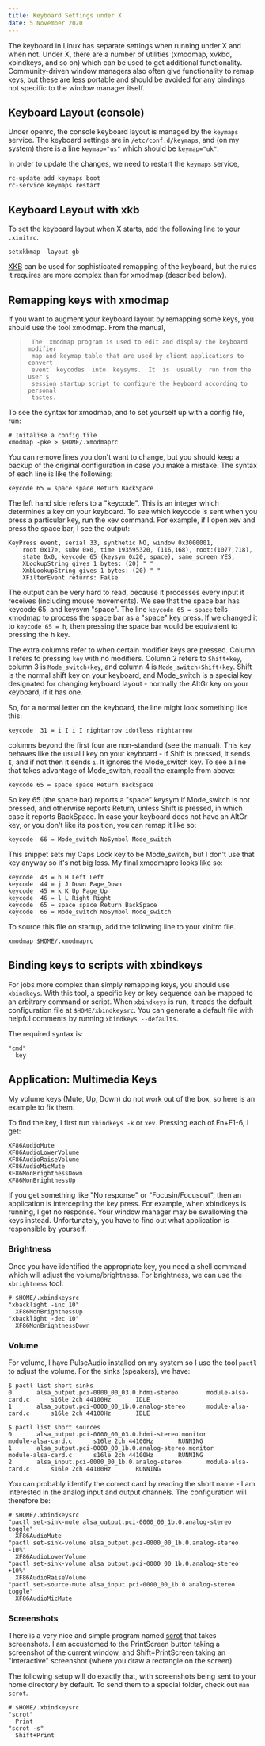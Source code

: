 ```yaml
---
title: Keyboard Settings under X
date: 5 November 2020
---
```


The keyboard in Linux has separate settings when running under X and when not.
Under X, there are a number of utilities (xmodmap, xvkbd, xbindkeys, and so on)
which can be used to get additional functionality. Community-driven window
managers also often give functionality to remap keys, but these are less
portable and should be avoided for any bindings not specific to the window
manager itself.

## Keyboard Layout (console)

Under openrc, the console keyboard layout is managed by the `keymaps` service.
The keyboard settings are in `/etc/conf.d/keymaps`, and (on my system) there is
a line `keymap="us"` which should be `keymap="uk"`.

In order to update the changes, we need to restart the `keymaps` service,

```
rc-update add keymaps boot
rc-service keymaps restart
```

## Keyboard Layout with xkb

To set the keyboard layout when X starts, add the following line to your `.xinitrc`.

```
setxkbmap -layout gb
```

[XKB](https://wiki.archlinux.org/index.php/X_keyboard_extension) can be used
for sophisticated remapping of the keyboard, but the rules it requires are more
complex than for xmodmap (described below).

## Remapping keys with xmodmap

If you want to augment your keyboard layout by remapping some keys, you should
use the tool xmodmap. From the manual,

>      The  xmodmap program is used to edit and display the keyboard modifier
>      map and keymap table that are used by client applications to convert
>      event  keycodes  into  keysyms.  It  is  usually  run from the user's
>      session startup script to configure the keyboard according to personal
>      tastes.

To see the syntax for xmodmap, and to set yourself up with a config file, run:

```
# Initalise a config file
xmodmap -pke > $HOME/.xmodmaprc
```

You can remove lines you don't want to change, but you should keep a backup of
the original configuration in case you make a mistake. The syntax of each line
is like the following:

```
keycode 65 = space space Return BackSpace
```

The left hand side refers to a "keycode". This is an integer which determines a
key on your keyboard. To see which keycode is sent when you press a particular
key, run the xev command. For example, if I open xev and press the space bar, I
see the output:

```
KeyPress event, serial 33, synthetic NO, window 0x3000001,
    root 0x17e, subw 0x0, time 193595320, (116,168), root:(1077,718),
    state 0x0, keycode 65 (keysym 0x20, space), same_screen YES,
    XLookupString gives 1 bytes: (20) " "
    XmbLookupString gives 1 bytes: (20) " "
    XFilterEvent returns: False
```

The output can be very hard to read, because it processes every input it
receives (including mouse movements). We see that the space bar has keycode 65,
and keysym "space". The line `keycode 65 = space` tells xmodmap to process the
space bar as a "space" key press. If we changed it to `keycode 65 = h`, then
pressing the space bar would be equivalent to pressing the h key.

The extra columns refer to when certain modifier keys are pressed. Column 1
refers to pressing `key` with no modifiers. Column 2 refers to `Shift+key`,
column 3 is `Mode_switch+key`, and column 4 is `Mode_switch+Shift+key`. Shift is
the normal shift key on your keyboard, and Mode_switch is a special key
designated for changing keyboard layout - normally the AltGr key on your
keyboard, if it has one.

So, for a normal letter on the keyboard, the line might look something like this:

```
keycode  31 = i I i I rightarrow idotless rightarrow
```

columns beyond the first four are non-standard (see the manual). This key
behaves like the usual I key on your keyboard - if Shift is pressed, it sends
`I`, and if not then it sends `i`. It ignores the Mode_switch key.  To see a
line that takes advantage of Mode_switch, recall the example from above:

```
keycode 65 = space space Return BackSpace
```

So key 65 (the space bar) reports a "space" keysym if Mode_switch is not
pressed, and otherwise reports Return, unless Shift is pressed, in which case
it reports BackSpace. In case your keyboard does not have an AltGr key, or you don't like its position, you can remap it like so:

```
keycode  66 = Mode_switch NoSymbol Mode_switch
```

This snippet sets my Caps Lock key to be Mode_switch, but I don't use that key
anyway so it's not big loss. My final xmodmaprc looks like so:

```
keycode  43 = h H Left Left
keycode  44 = j J Down Page_Down
keycode  45 = k K Up Page_Up
keycode  46 = l L Right Right
keycode  65 = space space Return BackSpace
keycode  66 = Mode_switch NoSymbol Mode_switch
```

To source this file on startup, add the following line to your xinitrc file.

```
xmodmap $HOME/.xmodmaprc
```

## Binding keys to scripts with xbindkeys

For jobs more complex than simply remapping keys, you should use `xbindkeys`.
With this tool, a specific key or key sequence can be mapped to an arbitrary
command or script. When `xbindkeys` is run, it reads the default configuration
file at `$HOME/xbindkeysrc`. You can generate a default file with helpful
comments by running `xbindkeys --defaults`.

The required syntax is:

```
"cmd"
  key
```

## Application: Multimedia Keys

My volume keys (Mute, Up, Down) do not work out of the box, so here is an
example to fix them.

To find the key, I first run `xbindkeys -k` or `xev`. Pressing each of Fn+F1-6,
I get:

```
XF86AudioMute
XF86AudioLowerVolume
XF86AudioRaiseVolume
XF86AudioMicMute
XF86MonBrightnessDown
XF86MonBrightnessUp
```

If you get something like "No response" or "Focusin/Focusout", then an
application is intercepting the key press. For example, when xbindkeys is
running, I get no response. Your window manager may be swallowing the keys
instead. Unfortunately, you have to find out what application is responsible by
yourself.

### Brightness

Once you have identified the appropriate key, you need a shell command which
will adjust the volume/brightness. For brightness, we can use the `xbrightness`
tool:

```
# $HOME/.xbindkeysrc
"xbacklight -inc 10"
  XF86MonBrightnessUp
"xbacklight -dec 10"
  XF86MonBrightnessDown
```

### Volume

For volume, I have PulseAudio installed on my system so I use the tool `pactl`
to adjust the volume. For the sinks (speakers), we have:

```
$ pactl list short sinks
0       alsa_output.pci-0000_00_03.0.hdmi-stereo        module-alsa-card.c      s16le 2ch 44100Hz       IDLE
1       alsa_output.pci-0000_00_1b.0.analog-stereo      module-alsa-card.c      s16le 2ch 44100Hz       IDLE

$ pactl list short sources
0       alsa_output.pci-0000_00_03.0.hdmi-stereo.monitor        module-alsa-card.c      s16le 2ch 44100Hz       RUNNING
1       alsa_output.pci-0000_00_1b.0.analog-stereo.monitor      module-alsa-card.c      s16le 2ch 44100Hz       RUNNING
2       alsa_input.pci-0000_00_1b.0.analog-stereo       module-alsa-card.c      s16le 2ch 44100Hz       RUNNING
```

You can probably identify the correct card by reading the short name - I am
interested in the analog input and output channels. The configuration will
therefore be:

```
# $HOME/.xbindkeysrc
"pactl set-sink-mute alsa_output.pci-0000_00_1b.0.analog-stereo toggle"
  XF86AudioMute
"pactl set-sink-volume alsa_output.pci-0000_00_1b.0.analog-stereo -10%"
  XF86AudioLowerVolume
"pactl set-sink-volume alsa_output.pci-0000_00_1b.0.analog-stereo +10%"
  XF86AudioRaiseVolume
"pactl set-source-mute alsa_input.pci-0000_00_1b.0.analog-stereo toggle"
  XF86AudioMicMute
```

### Screenshots

There is a very nice and simple program named [scrot][scrot] that takes
screenshots. I am accustomed to the PrintScreen button taking a screenshot of
the current window, and Shift+PrintScreen taking an "interactive" screenshot
(where you draw a rectangle on the screen).

The following setup will do exactly that, with screenshots being sent to your
home directory by default. To send them to a special folder, check out `man
scrot`.

```
# $HOME/.xbindkeysrc
"scrot"
  Print
"scrot -s"
  Shift+Print
```

[scrot]: https://github.com/resurrecting-open-source-projects/scrot
